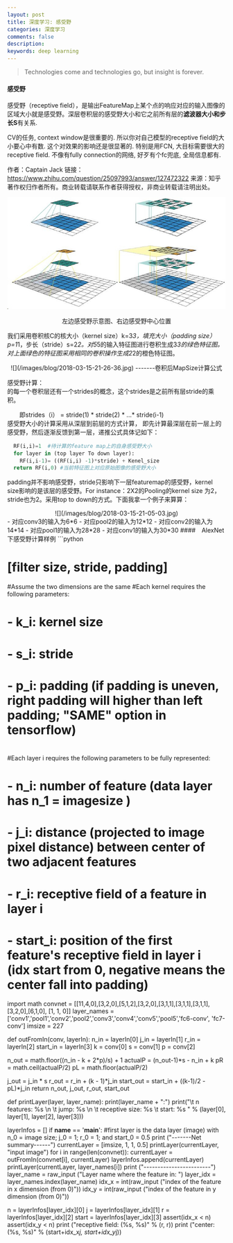 ```yaml
---
layout: post
title: 深度学习: 感受野
categories: 深度学习
comments: false
description: 
keywords: deep learning
---
```


> Technologies come and technologies go, but insight is forever.

#### 感受野
感受野（receptive field），是输出FeatureMap上某个点的响应对应的输入图像的区域大小就是感受野。深层卷积层的感受野大小和它之前所有层的**滤波器大小和步长S**有关系.

CV的任务, context window是很重要的. 所以你对自己模型的receptive field的大小要心中有数. 这个对效果的影响还是很显著的. 特别是用FCN, 大目标需要很大的receptive field. 不像有fully connection的网络, 好歹有个fc兜底, 全局信息都有.

作者：Captain Jack
链接：https://www.zhihu.com/question/25097993/answer/127472322
来源：知乎
著作权归作者所有。商业转载请联系作者获得授权，非商业转载请注明出处。

![](/images/blog/2018-03-15-21-17-27.jpg)
<center>左边感受野示意图、右边感受野中心位置</center>

我们采用卷积核C的核大小（kernel size）k=3*3，填充大小（padding size）p=1*1，步长（stride）s=2*2。对5*5的输入特征图进行卷积生成3*3的绿色特征图。对上面绿色的特征图采用相同的卷积操作生成2*2的橙色特征图。
<center>
![](/images/blog/2018-03-15-21-26-36.jpg)
-------卷积后MapSize计算公式</center>

感受野计算：<br>
的每一个卷积层还有一个strides的概念，这个strides是之前所有层stride的乘积。  

　　即strides（i） = stride(1) * stride(2) * ...* stride(i-1)<br>
感受野大小的计算采用从深层到前层的方式计算， 即先计算最深层在前一层上的感受野，然后逐渐反馈到第一层，递推公式具体记如下： 

```python
  RF(i,i)=1  #待计算的feature map上的自身感受野大小 
  for layer in (top layer To down layer):
    RF(i,i-1)= ((RF(i,i) -1)*stride) + Kenel_size 
  return RF(i,0) #当前特征图上对应原始图像的感受野大小
```
padding并不影响感受野，stride只影响下一层featuremap的感受野，kernel size影响的是该层的感受野。For instance：2X2的Pooling的kernel size 为2，stride也为2。采用top to down的方式。下面我拿一个例子来算算：<br>
<center>
![](/images/blog/2018-03-15-21-05-03.jpg)
</center>
- 对应conv3的输入为6*6
- 对应pool2的输入为12*12
- 对应conv2的输入为14*14
- 对应pool1的输入为28*28
- 对应conv1的输入为30*30
####　AlexNet下感受野计算样例
```python

# [filter size, stride, padding]
#Assume the two dimensions are the same
#Each kernel requires the following parameters:
# - k_i: kernel size
# - s_i: stride
# - p_i: padding (if padding is uneven, right padding will higher than left padding; "SAME" option in tensorflow)
# 
#Each layer i requires the following parameters to be fully represented: 
# - n_i: number of feature (data layer has n_1 = imagesize )
# - j_i: distance (projected to image pixel distance) between center of two adjacent features
# - r_i: receptive field of a feature in layer i
# - start_i: position of the first feature's receptive field in layer i (idx start from 0, negative means the center fall into padding)

import math
convnet =   [[11,4,0],[3,2,0],[5,1,2],[3,2,0],[3,1,1],[3,1,1],[3,1,1],[3,2,0],[6,1,0], [1, 1, 0]]
layer_names = ['conv1','pool1','conv2','pool2','conv3','conv4','conv5','pool5','fc6-conv', 'fc7-conv']
imsize = 227

def outFromIn(conv, layerIn):
  n_in = layerIn[0]
  j_in = layerIn[1]
  r_in = layerIn[2]
  start_in = layerIn[3]
  k = conv[0]
  s = conv[1]
  p = conv[2]

  n_out = math.floor((n_in - k + 2*p)/s) + 1
  actualP = (n_out-1)*s - n_in + k 
  pR = math.ceil(actualP/2)
  pL = math.floor(actualP/2)
  
  j_out = j_in * s
  r_out = r_in + (k - 1)*j_in
  start_out = start_in + ((k-1)/2 - pL)*j_in
  return n_out, j_out, r_out, start_out
  
def printLayer(layer, layer_name):
  print(layer_name + ":")
  print("\t n features: %s \n \t jump: %s \n \t receptive size: %s \t start: %s " % (layer[0], layer[1], layer[2], layer[3]))
 
layerInfos = []
if __name__ == '__main__':
#first layer is the data layer (image) with n_0 = image size; j_0 = 1; r_0 = 1; and start_0 = 0.5
  print ("-------Net summary------")
  currentLayer = [imsize, 1, 1, 0.5]
  printLayer(currentLayer, "input image")
  for i in range(len(convnet)):
    currentLayer = outFromIn(convnet[i], currentLayer)
    layerInfos.append(currentLayer)
    printLayer(currentLayer, layer_names[i])
  print ("------------------------")
  layer_name = raw_input ("Layer name where the feature in: ")
  layer_idx = layer_names.index(layer_name)
  idx_x = int(raw_input ("index of the feature in x dimension (from 0)"))
  idx_y = int(raw_input ("index of the feature in y dimension (from 0)"))
  
  n = layerInfos[layer_idx][0]
  j = layerInfos[layer_idx][1]
  r = layerInfos[layer_idx][2]
  start = layerInfos[layer_idx][3]
  assert(idx_x < n)
  assert(idx_y < n)
  print ("receptive field: (%s, %s)" % (r, r))
  print ("center: (%s, %s)" % (start+idx_x*j, start+idx_y*j))
```